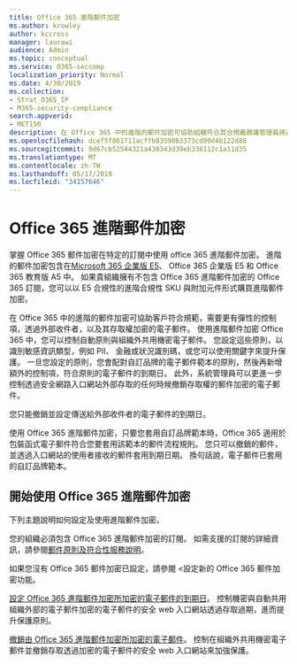```yaml
---
title: Office 365 進階郵件加密
ms.author: krowley
author: kccross
manager: laurawi
audience: Admin
ms.topic: conceptual
ms.service: O365-seccomp
localization_priority: Normal
ms.date: 4/30/2019
ms.collection:
- Strat_O365_IP
- M365-security-compliance
search.appverid:
- MET150
description: 在 Office 365 中的進階的郵件加密可協助組織符合其合規義務讓管理員將過期並撤銷透過對加密的電子郵件的 Office 365 入口網站的存取。
ms.openlocfilehash: dcef5f861711acffb8359063373cd90d4b122d88
ms.sourcegitcommit: 9d67cb52544321a430343d39eb336112c1a11d35
ms.translationtype: MT
ms.contentlocale: zh-TW
ms.lasthandoff: 05/17/2019
ms.locfileid: "34157646"
---
```

# <a name="office-365-advanced-message-encryption"></a>Office 365 進階郵件加密

掌握 Office 365 郵件加密在特定的訂閱中使用 office 365 進階郵件加密。 進階的郵件加密包含在[Microsoft 365 企業版 E5](https://www.microsoft.com/microsoft-365/enterprise/home)、 Office 365 企業版 E5 和 Office 365 教育版 A5 中。 如果貴組織擁有不包含 Office 365 進階郵件加密的 Office 365 訂閱，您可以以 E5 合規性的進階合規性 SKU 與附加元件形式購買進階郵件加密。

在 Office 365 中的進階的郵件加密可協助客戶符合規範，需要更有彈性的控制項，透過外部收件者，以及其存取權加密的電子郵件。 使用進階郵件加密 Office 365 中，您可以控制自動原則與組織外共用機密電子郵件。 您設定這些原則，以識別敏感資訊類型，例如 PII、 金融或狀況識別碼，或您可以使用關鍵字來提升保護。 一旦您設定的原則，您會配對自訂品牌的電子郵件範本的原則，然後再新增額外的控制項，符合原則的電子郵件的到期日。 此外，系統管理員可以更進一步控制透過安全網路入口網站外部存取的任何時候撤銷存取權的郵件加密的電子郵件。

您只能撤銷並設定傳送給外部收件者的電子郵件的到期日。

使用 Office 365 進階郵件加密，只要您套用自訂品牌範本時，Office 365 適用於包裝函式電子郵件符合您要套用該範本的郵件流程規則。 您只可以撤銷的郵件，並透過入口網站的使用者接收的郵件套用到期日期。 換句話說，電子郵件已套用的自訂品牌範本。

## <a name="get-started-with-office-365-advanced-message-encryption"></a>開始使用 Office 365 進階郵件加密

下列主題說明如何設定及使用進階郵件加密。

您的組織必須包含 Office 365 進階郵件加密的訂閱。 如需支援的訂閱的詳細資訊，請參閱[郵件原則及符合性服務說明](https://docs.microsoft.com/en-us/office365/servicedescriptions/exchange-online-service-description/message-policy-and-compliance)。

如果您沒有 Office 365 郵件加密已設定，請參閱 <<c0>設定新的 Office 365 郵件加密功能。

[設定 Office 365 進階郵件加密所加密的電子郵件的到期日](ome-advanced-expiration.md)。 控制機密與自動共用組織外部的電子郵件加密的電子郵件的安全 web 入口網站透過存取過期，進而提升保護原則。

[撤銷由 Office 365 進階郵件加密所加密的電子郵件](revoke-ome-encrypted-mail.md)。 控制在組織外共用機密電子郵件並撤銷存取透過加密的電子郵件的安全 web 入口網站來加強保護。  
